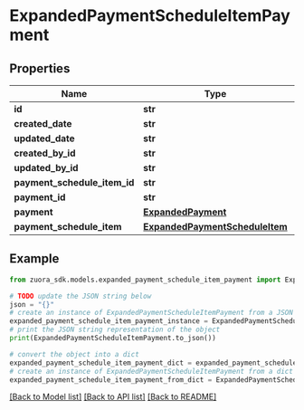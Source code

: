# ExpandedPaymentScheduleItemPayment


## Properties

Name | Type | Description | Notes
------------ | ------------- | ------------- | -------------
**id** | **str** |  | [optional] 
**created_date** | **str** |  | [optional] 
**updated_date** | **str** |  | [optional] 
**created_by_id** | **str** |  | [optional] 
**updated_by_id** | **str** |  | [optional] 
**payment_schedule_item_id** | **str** |  | [optional] 
**payment_id** | **str** |  | [optional] 
**payment** | [**ExpandedPayment**](ExpandedPayment.md) |  | [optional] 
**payment_schedule_item** | [**ExpandedPaymentScheduleItem**](ExpandedPaymentScheduleItem.md) |  | [optional] 

## Example

```python
from zuora_sdk.models.expanded_payment_schedule_item_payment import ExpandedPaymentScheduleItemPayment

# TODO update the JSON string below
json = "{}"
# create an instance of ExpandedPaymentScheduleItemPayment from a JSON string
expanded_payment_schedule_item_payment_instance = ExpandedPaymentScheduleItemPayment.from_json(json)
# print the JSON string representation of the object
print(ExpandedPaymentScheduleItemPayment.to_json())

# convert the object into a dict
expanded_payment_schedule_item_payment_dict = expanded_payment_schedule_item_payment_instance.to_dict()
# create an instance of ExpandedPaymentScheduleItemPayment from a dict
expanded_payment_schedule_item_payment_from_dict = ExpandedPaymentScheduleItemPayment.from_dict(expanded_payment_schedule_item_payment_dict)
```
[[Back to Model list]](../README.md#documentation-for-models) [[Back to API list]](../README.md#documentation-for-api-endpoints) [[Back to README]](../README.md)


